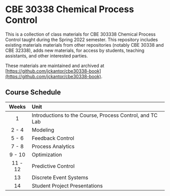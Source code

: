 # CBE 30338 Chemical Process Control

This is a collection of class materials for CBE 303338 Chemical Process Control taught during the Spring 2022 semester. This repository includes existing materials materials from other repositories (notably CBE 30338 and CBE 32338), adds new materials, for access by students, teaching assistants, and other interested parties.

These materials are maintained and archived at [https://github.com/jckantor/cbe30338-book](https://github.com/jckantor/cbe30338-book).

## Course Schedule

| Weeks | Unit |
| :--: | :-- |
| 1 | Introductions to the Course, Process Control, and TC Lab |
| 2 - 4 | Modeling |
| 5 - 6 | Feedback Control |
| 7 - 8 | Process Analytics |
| 9 - 10 | Optimization |
| 11 - 12 | Predictive Control |
| 13 | Discrete Event Systems |
| 14 | Student Project Presentations |